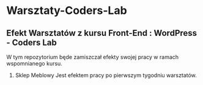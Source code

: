 # Warsztaty-Coders-Lab
## Efekt Warsztatów z kursu Front-End : WordPress - Coders Lab
W tym repozytorium będe zamiszczał efekty swojej pracy w ramach wspomnianego kursu.

1. Sklep Meblowy
Jest efektem pracy po pierwszym tygodniu warsztatów.
